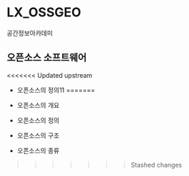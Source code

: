 # LX_OSSGEO
공간정보아카데미

## 오픈소스 소프트웨어
<<<<<<< Updated upstream
- 오픈소스의 정의11
=======
- 오픈소스의 개요

- 오픈소스의 정의

- 오픈소스의 구조

- 오픈소스의 종류
>>>>>>> Stashed changes
